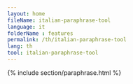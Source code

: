 ```yaml
---
layout: home
fileName: italian-paraphrase-tool
language: it
folderName : features
permalink: /th/italian-paraphrase-tool
lang: th
tool: italian-paraphrase-tool
---
```

{% include section/paraphrase.html %}